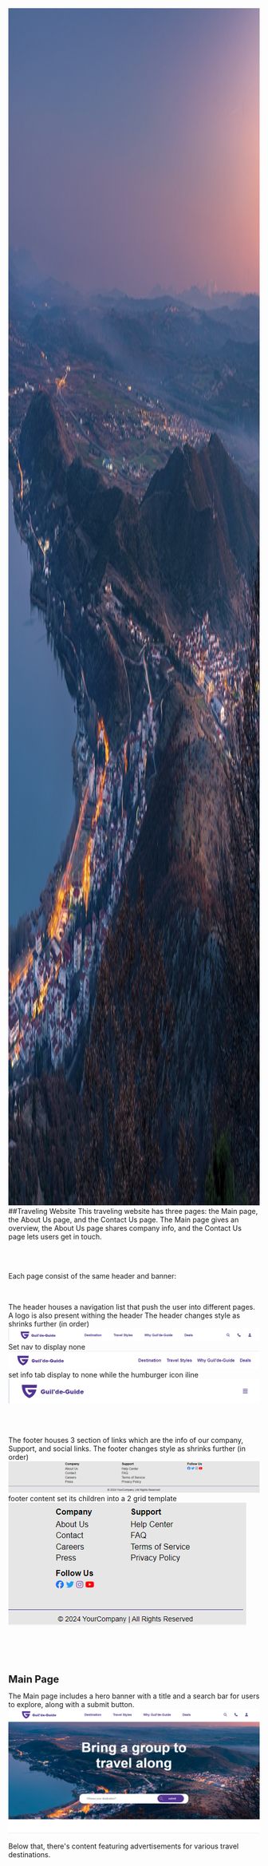 <img src="./src/img/main-page-her-banner.jpg" style="height:60vh; width: 100%;">
##Traveling Website 
This traveling website has three pages: the Main page, the About Us page, and the Contact Us page. The Main page gives an overview, the About Us page shares company info, and the Contact Us page lets users get in touch.

<br><br>

Each page consist of the same header and banner:

<br>

The header houses a navigation list that push the user into different pages. A logo is also present withing the header
The header changes style as shrinks further (in order)
<img src="./src/img/header1-RD.png">
Set nav to display none
<img src="./src/img/header2-RD.png"><br>
set info tab display to none while the humburger icon iline
<img src="./src/img/header3-RD.png">

<br><br>

The footer houses 3 section of links which are the info of our company, Support, and social links.
The footer changes style as shrinks further (in order)
<img src="./src/img/footer1-rm.png">
footer content set its children into a 2 grid template
<br>
<img src="./src/img/footer2-rm.png">

<br><br><br>

<h1 style="font-size: 20px">Main Page</h1>
The Main page includes a hero banner with a title and a search bar for users to explore, along with a submit button.
<img src="./src/img/main-readme-hb.png">

Below that, there's content featuring advertisements for various travel destinations.
